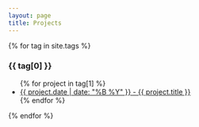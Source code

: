 ```yaml
---
layout: page
title: Projects
---
```


{% for tag in site.tags %}
  <h3>{{ tag[0] }}</h3>
  <ul>
    {% for project in tag[1] %}
      <li><a href="{{ project.url }}">{{ project.date | date: "%B %Y" }} - {{ project.title }}</a></li>
    {% endfor %}
  </ul>
{% endfor %}

